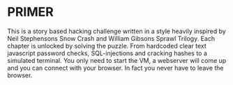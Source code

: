 # PRIMER
This is a story based hacking challenge written in a style heavily inspired by Neil Stephensons Snow Crash and William Gibsons Sprawl Trilogy. Each chapter is unlocked by solving the puzzle. From hardcoded clear text javascript password checks, SQL-injections and cracking hashes to a simulated terminal. You only need to start the VM, a webserver will come up and you can connect with your browser. In fact you never have to leave the browser.
